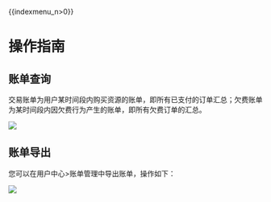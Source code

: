 {{indexmenu_n>0}}

# 操作指南

## 账单查询

交易账单为用户某时间段内购买资源的账单，即所有已支付的订单汇总；欠费账单为某时间段内因欠费行为产生的账单，即所有欠费订单的汇总。

![](/images/charge/charge_15.jpg)

## 账单导出

您可以在用户中心\>账单管理中导出账单，操作如下：

![](/images/charge/charge_16.jpg)
